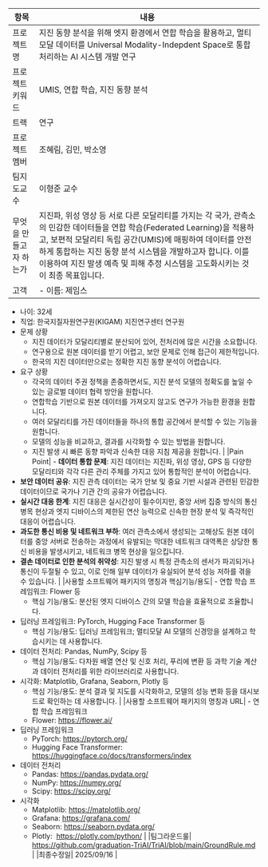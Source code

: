 |항목|내용|
|---|---|
|프로젝트명|  지진 동향 분석을 위해 엣지 환경에서 연합 학습을 활용하고, 멀티모달 데이터를 Universal Modality-Indepdent Space로 통합 처리하는 AI 시스템 개발 연구  |
|프로젝트 키워드|  UMIS, 연합 학습, 지진 동향 분석  |
|트랙|  연구  |
|프로젝트 멤버|  조혜림, 김민, 박소영  |
|팀지도교수|  이형준 교수  |
|무엇을 만들고자 하는가|  지진파, 위성 영상 등 서로 다른 모달리티를 가지는 각 국가, 관측소의 민감한 데이터들을 연합 학습(Federated Learning)을 적용하고, 보편적 모달리티 독립 공간(UMIS)에 매핑하여 데이터를 안전하게 통합하는 지진 동향 분석 시스템을 개발하고자 합니다. 이를 이용하여 지진 발생 예측 및 피해 추정 시스템을 고도화시키는 것이 최종 목표입니다.  |
|고객| - 이름: 제임스
- 나이: 32세
- 직업: 한국지질자원연구원(KIGAM) 지진연구센터 연구원
- 문제 상황
    - 지진 데이터가 모달리티별로 분산되어 있어, 전처리에 많은 시간을 소요합니다.
    - 연구용으로 원본 데이터를 받기 어렵고, 보안 문제로 인해 접근이 제한적입니다.
    - 한국의 지진 데이터만으로는 정확한 지진 동향 분석이 어렵습니다.
- 요구 상황
    - 각국의 데이터 주권 정책을 존중하면서도, 지진 분석 모델의 정확도를 높일 수 있는 글로벌 데이터 협력 방안을 원합니다.
    - 연합학습 기반으로 원본 데이터를 가져오지 않고도 연구가 가능한 환경을 원합니다.
    - 여러 모달리티를 가진 데이터들을 하나의 통합 공간에서 분석할 수 있는 기능을 원합니다.
    - 모델의 성능을 비교하고, 결과를 시각화할 수 있는 방법을 원합니다.
    - 지진 발생 시 빠른 동향 파악과 신속한 대응 지침 제공을 원합니다. |
|Pain Point|  - **데이터 통합 문제**: 지진 데이터는 지진파, 위성 영상, GPS 등 다양한 모달리티와 각각 다른 관리 주체를 가지고 있어 통합적인 분석이 어렵습니다.
- **보안 데이터 공유**: 지진 관측 데이터는 국가 안보 및 중요 기반 시설과 관련된 민감한 데이터이므로 국가나 기관 간의 공유가 어렵습니다.
- **실시간 대응 한계**: 지진 대응은 실시간성이 필수이지만, 중앙 서버 집중 방식의 통신 병목 현상과 엣지 디바이스의 제한된 연산 능력으로 신속한 현장 분석 및 즉각적인 대응이 어렵습니다.
- **과도한 통신 비용 및 네트워크 부하**: 여러 관측소에서 생성되는 고해상도 원본 데이터를 중앙 서버로 전송하는 과정에서 유발되는 막대한 네트워크 대역폭은 상당한 통신 비용을 발생시키고, 네트워크 병목 현상을 일으킵니다.
- **결손 데이터로 인한 분석의 취약성**: 지진 발생 시 특정 관측소의 센서가 파괴되거나 통신이 두절될 수 있고, 이로 인해 일부 데이터가 유실되어 분석 성능 저하를 겪을 수 있습니다.  |
|사용할 소프트웨어 패키지의 명칭과 핵심기능/용도|  - 연합 학습 프레임워크: Flower 등
    - 핵심 기능/용도: 분산된 엣지 디바이스 간의 모델 학습을 효율적으로 조율합니다.
- 딥러닝 프레임워크: PyTorch, Hugging Face Transformer 등
    - 핵심 기능/용도: 딥러닝 프레임워크; 멀티모달 AI 모델의 신경망을 설계하고 학습시키는 데 사용합니다.
- 데이터 전처리: Pandas, NumPy, Scipy 등
    - 핵심 기능/용도: 다차원 배열 연산 및 신호 처리, 푸리에 변환 등 과학 기술 계산과 데이터 전처리를 위한 라이브러리로 사용합니다.
- 시각화: Matplotlib, Grafana, Seaborn, Plotly 등
    - 핵심 기능/용도: 분석 결과 및 지도를 시각화하고, 모델의 성능 변화 등을 대시보드로 확인하는 데 사용합니다.  |
|사용할 소프트웨어 패키지의 명칭과 URL|  - 연합 학습 프레임워크
    - Flower: https://flower.ai/
- 딥러닝 프레임워크
    - PyTorch: https://pytorch.org/
    - Hugging Face Transformer: https://huggingface.co/docs/transformers/index
- 데이터 전처리
    - Pandas: https://pandas.pydata.org/
    - NumPy: https://numpy.org/
    - Scipy: https://scipy.org/
- 시각화
    - Matplotlib: https://matplotlib.org/
    - Grafana: https://grafana.com/
    - Seaborn: https://seaborn.pydata.org/
    - Plotly:  https://plotly.com/python/  |
|팀그라운드룰|  https://github.com/graduation-TriAI/TriAI/blob/main/GroundRule.md  |
|최종수정일|  2025/09/16  |

